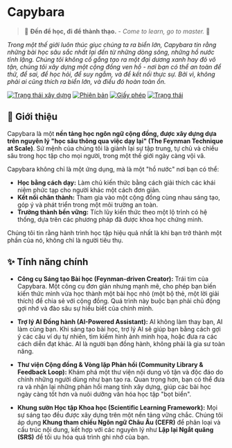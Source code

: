 # Capybara

> 📖 **Đến để học, đi để thành thạo.** - *Come to learn, go to master.* 🌱

*Trong một thế giới luôn thúc giục chúng ta ra biển lớn, Capybara tin rằng những bài học sâu sắc nhất lại đến từ những dòng sông, những hồ nước tĩnh lặng. Chúng tôi không cố gắng tạo ra một đại dương xanh hay đỏ vô tận, chúng tôi xây dựng một cộng đồng ven hồ - nơi bạn có thể an toàn để thử, để sai, để học hỏi, để suy ngẫm, và để kết nối thực sự. Bởi vì, không phải ai cũng thích ra biển lớn, và điều đó hoàn toàn ổn.*

[![Trạng thái xây dựng](https://img.shields.io/badge/build-passing-brightgreen.svg)](#)
[![Phiên bản](https://img.shields.io/badge/version-v0.1.0--alpha-blue.svg)](#)
[![Giấy phép](https://img.shields.io/badge/license-Proprietary-red.svg)](#)
[![Trạng thái](https://img.shields.io/badge/status-in--development-orange.svg)](#)

## 🌟 Giới thiệu

Capybara là một **nền tảng học ngôn ngữ cộng đồng, được xây dựng dựa trên nguyên lý "học sâu thông qua việc dạy lại" (The Feynman Technique at Scale)**. Sứ mệnh của chúng tôi là giành lại sự tập trung, tự chủ và chiều sâu trong học tập cho mọi người, trong một thế giới ngày càng vội vã.

Capybara không chỉ là một ứng dụng, mà là một "hồ nước" nơi bạn có thể:

* **Học bằng cách dạy:** Làm chủ kiến thức bằng cách giải thích các khái niệm phức tạp cho người khác một cách đơn giản.
* **Kết nối chân thành:** Tham gia vào một cộng đồng cùng nhau sáng tạo, góp ý và phát triển trong một môi trường an toàn.
* **Trưởng thành bền vững:** Tích lũy kiến thức theo một lộ trình có hệ thống, dựa trên các phương pháp đã được khoa học chứng minh.

Chúng tôi tin rằng hành trình học tập hiệu quả nhất là khi bạn trở thành một phần của nó, không chỉ là người tiêu thụ.

## ✨ Tính năng chính

* **Công cụ Sáng tạo Bài học (Feynman-driven Creator):** Trái tim của Capybara. Một công cụ đơn giản nhưng mạnh mẽ, cho phép bạn biến kiến thức mình vừa học thành một bài học nhỏ (một bộ thẻ, một lời giải thích) để chia sẻ với cộng đồng. Quá trình này buộc bạn phải chủ động gợi nhớ và đào sâu sự hiểu biết của chính mình.

* **Trợ lý AI Đồng hành (AI-Powered Assistant):** AI không làm thay bạn, AI làm cùng bạn. Khi sáng tạo bài học, trợ lý AI sẽ giúp bạn bằng cách gợi ý các câu ví dụ tự nhiên, tìm kiếm hình ảnh minh họa, hoặc đưa ra các cách diễn đạt khác. AI là người bạn đồng hành, không phải là gia sư toàn năng.

* **Thư viện Cộng đồng & Vòng lặp Phản hồi (Community Library & Feedback Loop):** Khám phá một thư viện nội dung vô tận và độc đáo do chính những người dùng như bạn tạo ra. Quan trọng hơn, bạn có thể đưa ra và nhận lại những phản hồi mang tính xây dựng, giúp các bài học ngày càng tốt hơn và nuôi dưỡng văn hóa học tập "bọt biển".

* **Khung sườn Học tập Khoa học (Scientific Learning Framework):** Mọi sự sáng tạo đều được xây dựng trên một nền tảng vững chắc. Chúng tôi áp dụng **Khung tham chiếu Ngôn ngữ Châu Âu (CEFR)** để phân loại và cấu trúc nội dung, kết hợp với các nguyên lý như **Lặp lại Ngắt quãng (SRS)** để tối ưu hóa quá trình ghi nhớ của bạn.
